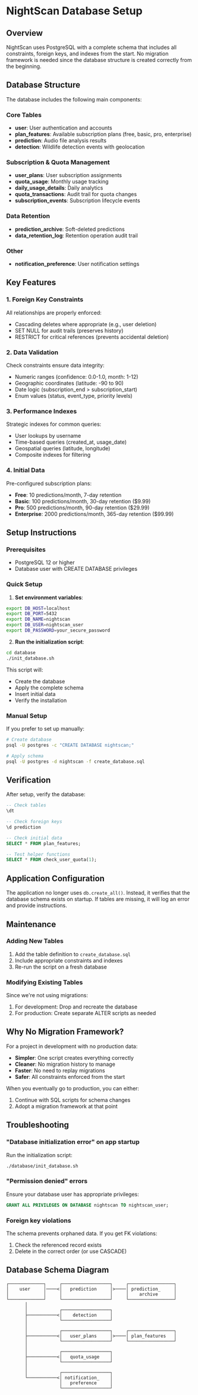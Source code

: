 # NightScan Database Setup

## Overview

NightScan uses PostgreSQL with a complete schema that includes all constraints, foreign keys, and indexes from the start. No migration framework is needed since the database structure is created correctly from the beginning.

## Database Structure

The database includes the following main components:

### Core Tables
- **user**: User authentication and accounts
- **plan_features**: Available subscription plans (free, basic, pro, enterprise)
- **prediction**: Audio file analysis results
- **detection**: Wildlife detection events with geolocation

### Subscription & Quota Management
- **user_plans**: User subscription assignments
- **quota_usage**: Monthly usage tracking
- **daily_usage_details**: Daily analytics
- **quota_transactions**: Audit trail for quota changes
- **subscription_events**: Subscription lifecycle events

### Data Retention
- **prediction_archive**: Soft-deleted predictions
- **data_retention_log**: Retention operation audit trail

### Other
- **notification_preference**: User notification settings

## Key Features

### 1. Foreign Key Constraints
All relationships are properly enforced:
- Cascading deletes where appropriate (e.g., user deletion)
- SET NULL for audit trails (preserves history)
- RESTRICT for critical references (prevents accidental deletion)

### 2. Data Validation
Check constraints ensure data integrity:
- Numeric ranges (confidence: 0.0-1.0, month: 1-12)
- Geographic coordinates (latitude: -90 to 90)
- Date logic (subscription_end > subscription_start)
- Enum values (status, event_type, priority levels)

### 3. Performance Indexes
Strategic indexes for common queries:
- User lookups by username
- Time-based queries (created_at, usage_date)
- Geospatial queries (latitude, longitude)
- Composite indexes for filtering

### 4. Initial Data
Pre-configured subscription plans:
- **Free**: 10 predictions/month, 7-day retention
- **Basic**: 100 predictions/month, 30-day retention ($9.99)
- **Pro**: 500 predictions/month, 90-day retention ($29.99)
- **Enterprise**: 2000 predictions/month, 365-day retention ($99.99)

## Setup Instructions

### Prerequisites
- PostgreSQL 12 or higher
- Database user with CREATE DATABASE privileges

### Quick Setup

1. **Set environment variables**:
```bash
export DB_HOST=localhost
export DB_PORT=5432
export DB_NAME=nightscan
export DB_USER=nightscan_user
export DB_PASSWORD=your_secure_password
```

2. **Run the initialization script**:
```bash
cd database
./init_database.sh
```

This script will:
- Create the database
- Apply the complete schema
- Insert initial data
- Verify the installation

### Manual Setup

If you prefer to set up manually:

```bash
# Create database
psql -U postgres -c "CREATE DATABASE nightscan;"

# Apply schema
psql -U postgres -d nightscan -f create_database.sql
```

## Verification

After setup, verify the database:

```sql
-- Check tables
\dt

-- Check foreign keys
\d prediction

-- Check initial data
SELECT * FROM plan_features;

-- Test helper functions
SELECT * FROM check_user_quota(1);
```

## Application Configuration

The application no longer uses `db.create_all()`. Instead, it verifies that the database schema exists on startup. If tables are missing, it will log an error and provide instructions.

## Maintenance

### Adding New Tables
1. Add the table definition to `create_database.sql`
2. Include appropriate constraints and indexes
3. Re-run the script on a fresh database

### Modifying Existing Tables
Since we're not using migrations:
1. For development: Drop and recreate the database
2. For production: Create separate ALTER scripts as needed

## Why No Migration Framework?

For a project in development with no production data:
- **Simpler**: One script creates everything correctly
- **Cleaner**: No migration history to manage
- **Faster**: No need to replay migrations
- **Safer**: All constraints enforced from the start

When you eventually go to production, you can either:
1. Continue with SQL scripts for schema changes
2. Adopt a migration framework at that point

## Troubleshooting

### "Database initialization error" on app startup
Run the initialization script:
```bash
./database/init_database.sh
```

### "Permission denied" errors
Ensure your database user has appropriate privileges:
```sql
GRANT ALL PRIVILEGES ON DATABASE nightscan TO nightscan_user;
```

### Foreign key violations
The schema prevents orphaned data. If you get FK violations:
1. Check the referenced record exists
2. Delete in the correct order (or use CASCADE)

## Database Schema Diagram

```
┌─────────────┐     ┌──────────────────┐     ┌─────────────────┐
│    user     │────<│   prediction     │>────│ prediction_     │
│             │     │                  │     │    archive      │
└─────────────┘     └──────────────────┘     └─────────────────┘
       │                                              
       │            ┌──────────────────┐              
       ├───────────<│    detection     │              
       │            └──────────────────┘              
       │                                              
       │            ┌──────────────────┐     ┌─────────────────┐
       ├───────────<│   user_plans     │>────│ plan_features   │
       │            └──────────────────┘     └─────────────────┘
       │                                              
       │            ┌──────────────────┐              
       ├───────────<│   quota_usage    │              
       │            └──────────────────┘              
       │                                              
       │            ┌──────────────────┐              
       └───────────<│ notification_    │              
                    │   preference     │              
                    └──────────────────┘              
```